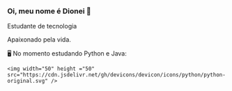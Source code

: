 ### Oi, meu nome é Dionei 👋
Estudante de tecnologia

 Apaixonado pela vida.
 
🖥️ No momento estudando Python e Java:

    <img width="50" height ="50" src="https://cdn.jsdelivr.net/gh/devicons/devicon/icons/python/python-original.svg" />
          
          

